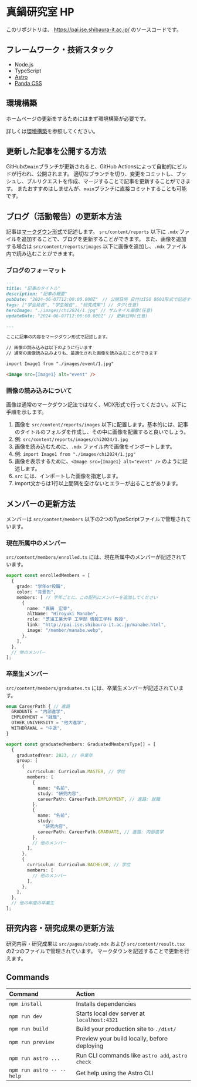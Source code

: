 # 真鍋研究室 HP

このリポジトリは、 https://pai.ise.shibaura-it.ac.jp/ のソースコードです。

## フレームワーク・技術スタック

- Node.js
- TypeScript
- [Astro](https://astro.build/)
- [Panda CSS](https://panda-css.com/)

## 環境構築

ホームページの更新をするためにはまず環境構築が必要です。

詳しくは[環境構築](./environment.md)を参照してください。

## 更新した記事を公開する方法

GitHubの`main`ブランチが更新されると、GitHub Actionsによって自動的にビルドが行われ、公開されます。
適切なブランチを切り、変更をコミットし、プッシュし、プルリクエストを作成、マージすることで記事を更新することができます。
またおすすめはしませんが、`main`ブランチに直接コミットすることも可能です。

## ブログ（活動報告）の更新本方法

記事は[マークダウン形式](https://qiita.com/tbpgr/items/989c6badefff69377da7)で記述します。
`src/content/reports` 以下に `.mdx` ファイルを追加することで、ブログを更新することができます。
また、画像を追加する場合は `src/content/reports/images` 以下に画像を追加し、`.mdx` ファイル内で読み込むことができます。

### ブログのフォーマット

```markdown
---
title: "記事のタイトル"
description: "記事の概要"
pubDate: "2024-06-07T12:00:00.000Z"　// 公開日時 日付はISO 8601形式で記述すること
tags: ["学会発表", "学生報告", "研究成果"] // タグ(任意)
heroImage: "./images/chi2024/1.jpg" // サムネイル画像(任意)
updateDate: "2024-06-07T12:00:00.000Z" // 更新日時(任意)

---

ここに記事の内容をマークダウン形式で記述します。

// 画像の読み込みは以下のように行います
// 通常の画像読み込みよりも、最適化された画像を読み込むことができます

import Image1 from "./images/event/1.jpg"

<Image src={Image1} alt="event" />

```

### 画像の読み込みについて

画像は通常のマークダウン記法ではなく、MDX形式で行ってください。以下に手順を示します。

1. 画像を `src/content/reports/images` 以下に配置します。基本的には、記事のタイトルのフォルダを作成し、その中に画像を配置すると良いでしょう。
  1. 例: `src/content/reports/images/chi2024/1.jpg`
1. 画像を読み込むために、`.mdx` ファイル内で画像をインポートします。
  1. 例: `import Image1 from "./images/chi2024/1.jpg"`
1. 画像を表示するために、`<Image src={Image1} alt="event" />` のように記述します。
  1. `src` には、インポートした画像を指定します。
  1. import文からは1行以上間隔を空けないとエラーが出ることがあります。

## メンバーの更新方法

メンバーは `src/content/members` 以下の2つのTypeScriptファイルで管理されています。

### 現在所属中のメンバー

`src/content/members/enrolled.ts` には、現在所属中のメンバーが記述されています。

```typescript
export const enrolledMembers = [
  {
    grade: "学年or役職",
    color: "背景色",
    members: [ // 学年ごとに、この配列にメンバーを追加してください
      {
        name: "真鍋　宏幸",
        altName: "Hiroyuki Manabe",
        role: "芝浦工業大学 工学部 情報工学科 教授",
        link: "http://pai.ise.shibaura-it.ac.jp/manabe.html",
        image: "/member/manabe.webp",
      },
    ],
  },
  // 他のメンバー
];
```

### 卒業生メンバー

`src/content/members/graduates.ts` には、卒業生メンバーが記述されています。

```typescript
enum CareerPath { // 進路
  GRADUATE = "内部進学",
  EMPLOYMENT = "就職",
  OTHER_UNIVERSITY = "他大進学",
  WITHDRAWAL = "中退",
}

export const graduatedMembers: GraduatedMembersType[] = [
  {
    graduatedYear: 2023, // 卒業年
    group: [
      {
        curriculum: Curriculum.MASTER, // 学位
        members: [
          {
            name: "名前",
            study: "研究内容",
            careerPath: CareerPath.EMPLOYMENT, // 進路: 就職
          },
          {
            name: "名前",
            study:
              "研究内容",
            careerPath: CareerPath.GRADUATE, // 進路: 内部進学
          },
          // 他のメンバー
        ],
      },
      {
        curriculum: Curriculum.BACHELOR, // 学位
        members: [
          // 他のメンバー
        ],
      },
    ],
  },
  // 他の年度の卒業生
];
```

## 研究内容・研究成果の更新方法

研究内容・研究成果は `src/pages/study.mdx` および `src/content/result.tsx` の2つのファイルで管理されています。
マークダウンを記述することで更新を行えます。

##  Commands

| Command                   | Action                                           |
| :------------------------ | :----------------------------------------------- |
| `npm install`             | Installs dependencies                            |
| `npm run dev`             | Starts local dev server at `localhost:4321`      |
| `npm run build`           | Build your production site to `./dist/`          |
| `npm run preview`         | Preview your build locally, before deploying     |
| `npm run astro ...`       | Run CLI commands like `astro add`, `astro check` |
| `npm run astro -- --help` | Get help using the Astro CLI                     |
